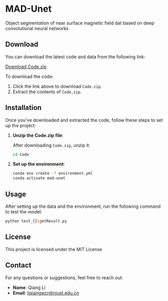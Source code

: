 # MAD-Unet

Object segmentation of near surface magnetic field dat based on deep convolutional neural networks


## Download

You can download the latest code and data from the following link:

[Download Code.zip](https://github.com/oliver0829/MAD-Unet/releases/download/CodeandData/Code.zip)

To download the code:
1. Click the link above to download `Code.zip`.
2. Extract the contents of `Code.zip`.

## Installation

Once you've downloaded and extracted the code, follow these steps to set up the project:

1. **Unzip the Code.zip file**:

    After downloading `Code.zip`, unzip it:

    ```bash
    cd Code
    ```

3. **Set up the environment**:

    ```bash
    conda env create -f environment.yml
    conda activate mad-unet
    ```


## Usage

After setting up the data and the environment, run the following command to test the model:

```bash
python test_{}\getResult.py
```

## License

This project is licensed under the MIT License


## Contact

For any questions or suggestions, feel free to reach out:

- **Name**: Qiang Li
- **Email**: liqiangwcr@njust.edu.cn
